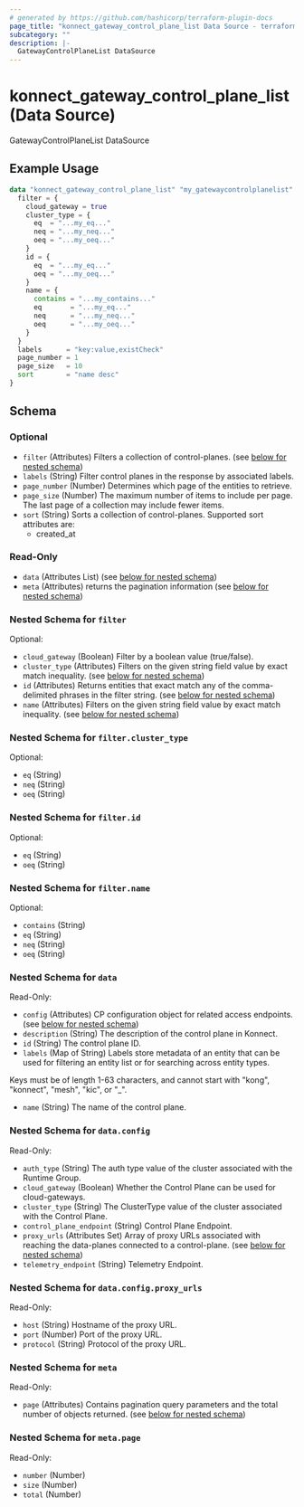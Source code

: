 ```yaml
---
# generated by https://github.com/hashicorp/terraform-plugin-docs
page_title: "konnect_gateway_control_plane_list Data Source - terraform-provider-konnect"
subcategory: ""
description: |-
  GatewayControlPlaneList DataSource
---
```


# konnect_gateway_control_plane_list (Data Source)

GatewayControlPlaneList DataSource

## Example Usage

```terraform
data "konnect_gateway_control_plane_list" "my_gatewaycontrolplanelist" {
  filter = {
    cloud_gateway = true
    cluster_type = {
      eq  = "...my_eq..."
      neq = "...my_neq..."
      oeq = "...my_oeq..."
    }
    id = {
      eq  = "...my_eq..."
      oeq = "...my_oeq..."
    }
    name = {
      contains = "...my_contains..."
      eq       = "...my_eq..."
      neq      = "...my_neq..."
      oeq      = "...my_oeq..."
    }
  }
  labels      = "key:value,existCheck"
  page_number = 1
  page_size   = 10
  sort        = "name desc"
}
```

<!-- schema generated by tfplugindocs -->
## Schema

### Optional

- `filter` (Attributes) Filters a collection of control-planes. (see [below for nested schema](#nestedatt--filter))
- `labels` (String) Filter control planes in the response by associated labels.
- `page_number` (Number) Determines which page of the entities to retrieve.
- `page_size` (Number) The maximum number of items to include per page. The last page of a collection may include fewer items.
- `sort` (String) Sorts a collection of control-planes. Supported sort attributes are:
  - created_at

### Read-Only

- `data` (Attributes List) (see [below for nested schema](#nestedatt--data))
- `meta` (Attributes) returns the pagination information (see [below for nested schema](#nestedatt--meta))

<a id="nestedatt--filter"></a>
### Nested Schema for `filter`

Optional:

- `cloud_gateway` (Boolean) Filter by a boolean value (true/false).
- `cluster_type` (Attributes) Filters on the given string field value by exact match inequality. (see [below for nested schema](#nestedatt--filter--cluster_type))
- `id` (Attributes) Returns entities that exact match any of the comma-delimited phrases in the filter string. (see [below for nested schema](#nestedatt--filter--id))
- `name` (Attributes) Filters on the given string field value by exact match inequality. (see [below for nested schema](#nestedatt--filter--name))

<a id="nestedatt--filter--cluster_type"></a>
### Nested Schema for `filter.cluster_type`

Optional:

- `eq` (String)
- `neq` (String)
- `oeq` (String)


<a id="nestedatt--filter--id"></a>
### Nested Schema for `filter.id`

Optional:

- `eq` (String)
- `oeq` (String)


<a id="nestedatt--filter--name"></a>
### Nested Schema for `filter.name`

Optional:

- `contains` (String)
- `eq` (String)
- `neq` (String)
- `oeq` (String)



<a id="nestedatt--data"></a>
### Nested Schema for `data`

Read-Only:

- `config` (Attributes) CP configuration object for related access endpoints. (see [below for nested schema](#nestedatt--data--config))
- `description` (String) The description of the control plane in Konnect.
- `id` (String) The control plane ID.
- `labels` (Map of String) Labels store metadata of an entity that can be used for filtering an entity list or for searching across entity types. 

Keys must be of length 1-63 characters, and cannot start with "kong", "konnect", "mesh", "kic", or "_".
- `name` (String) The name of the control plane.

<a id="nestedatt--data--config"></a>
### Nested Schema for `data.config`

Read-Only:

- `auth_type` (String) The auth type value of the cluster associated with the Runtime Group.
- `cloud_gateway` (Boolean) Whether the Control Plane can be used for cloud-gateways.
- `cluster_type` (String) The ClusterType value of the cluster associated with the Control Plane.
- `control_plane_endpoint` (String) Control Plane Endpoint.
- `proxy_urls` (Attributes Set) Array of proxy URLs associated with reaching the data-planes connected to a control-plane. (see [below for nested schema](#nestedatt--data--config--proxy_urls))
- `telemetry_endpoint` (String) Telemetry Endpoint.

<a id="nestedatt--data--config--proxy_urls"></a>
### Nested Schema for `data.config.proxy_urls`

Read-Only:

- `host` (String) Hostname of the proxy URL.
- `port` (Number) Port of the proxy URL.
- `protocol` (String) Protocol of the proxy URL.




<a id="nestedatt--meta"></a>
### Nested Schema for `meta`

Read-Only:

- `page` (Attributes) Contains pagination query parameters and the total number of objects returned. (see [below for nested schema](#nestedatt--meta--page))

<a id="nestedatt--meta--page"></a>
### Nested Schema for `meta.page`

Read-Only:

- `number` (Number)
- `size` (Number)
- `total` (Number)
